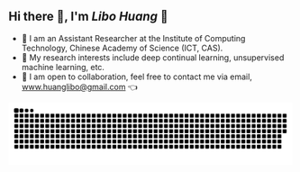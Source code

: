 ## Hi there 👋, I'm *Libo Huang* 🤗

- 🤗 I am an Assistant Researcher at the Institute of Computing Technology, Chinese Academy of Science (ICT, CAS).
- 🔫 My research interests include deep continual learning, unsupervised machine learning, etc.
- 👯 I am open to collaboration, feel free to contact me via email, www.huanglibo@gmail.com 👈

![](https://raw.githubusercontent.com/Envoy-VC/Envoy-VC/output/github-contribution-grid-snake-dark.svg)








<!--
**libo-huang/libo-huang** is a ✨ _special_ ✨ repository because its `README.md` (this file) appears on your GitHub profile.
[![Libo's GitHub stats](https://github-readme-stats.vercel.app/api?username=libo-huang&show_icons=true&rank_icon=github&hide=issues)](https://github.com/libo-huang)
-->
